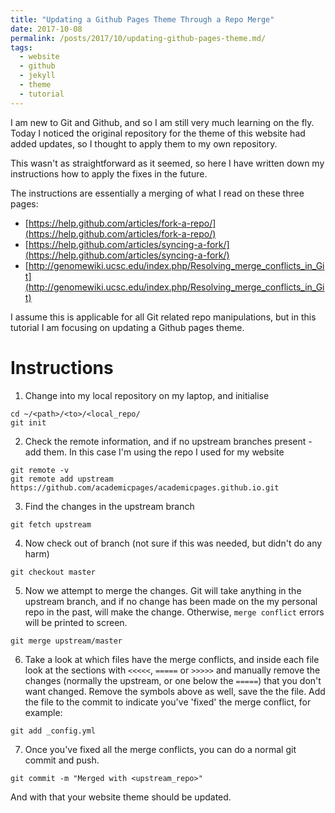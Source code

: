 ```yaml
---
title: "Updating a Github Pages Theme Through a Repo Merge"
date: 2017-10-08
permalink: /posts/2017/10/updating-github-pages-theme.md/
tags:
  - website
  - github
  - jekyll
  - theme
  - tutorial
---
```


I am new to Git and Github, and so I am still very much learning on the fly.
Today I noticed the original repository for the theme of this website had added
updates, so I thought to apply them to my own repository.

This wasn't as straightforward as it seemed, so here I have written down
my instructions how to apply the fixes in the future.

The instructions are essentially a merging of what I read on these three pages:
 * [https://help.github.com/articles/fork-a-repo/](https://help.github.com/articles/fork-a-repo/)
 * [https://help.github.com/articles/syncing-a-fork/](https://help.github.com/articles/syncing-a-fork/)
 * [http://genomewiki.ucsc.edu/index.php/Resolving_merge_conflicts_in_Git](http://genomewiki.ucsc.edu/index.php/Resolving_merge_conflicts_in_Git)

I assume this is applicable for all Git related repo manipulations, but in this
tutorial I am focusing on updating a Github pages theme.

# Instructions

 1. Change into my local repository on my laptop, and initialise
  ```
  cd ~/<path>/<to>/<local_repo/
  git init
  ```

 2. Check the remote information, and if no upstream branches present - add them. In this case I'm using the repo I used for my website
  ```
  git remote -v
  git remote add upstream https://github.com/academicpages/academicpages.github.io.git
  ```

 3. Find the changes in the upstream branch
  ```
  git fetch upstream
  ```

 4. Now check out of branch (not sure if this was needed, but didn't do any harm)
  ```
  git checkout master
  ```

 5. Now we attempt to merge the changes. Git will take anything in the upstream branch, and if no change has been made on the my personal repo in the past, will make the change. Otherwise, `merge conflict` errors will be printed to screen.
  ```
  git merge upstream/master
  ```

 6. Take a look at which files have the merge conflicts, and inside each file look at the sections with `<<<<<`, `=====` or `>>>>>` and manually remove the changes (normally the upstream, or one below the `=====`) that you don't want changed. Remove the symbols above as well, save the the file. Add the file to the commit to indicate you've 'fixed'
 the merge conflict, for example:
  ```
  git add _config.yml
  ```

 7. Once you've fixed all the merge conflicts, you can do a normal git commit and push.
  ```
  git commit -m "Merged with <upstream_repo>"
  ```

And with that your website theme should be updated.
